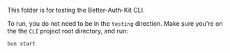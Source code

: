 This folder is for testing the Better-Auth-Kit CLI.

To run, you do not need to be in the `testing` direction.
Make sure you're on the the `CLI` project root directory, and run:
```bash
bun start
```